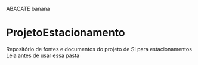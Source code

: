 ABACATE
banana
# ProjetoEstacionamento
Repositório de fontes e documentos do projeto de SI para estacionamentos
Leia antes de usar essa pasta
